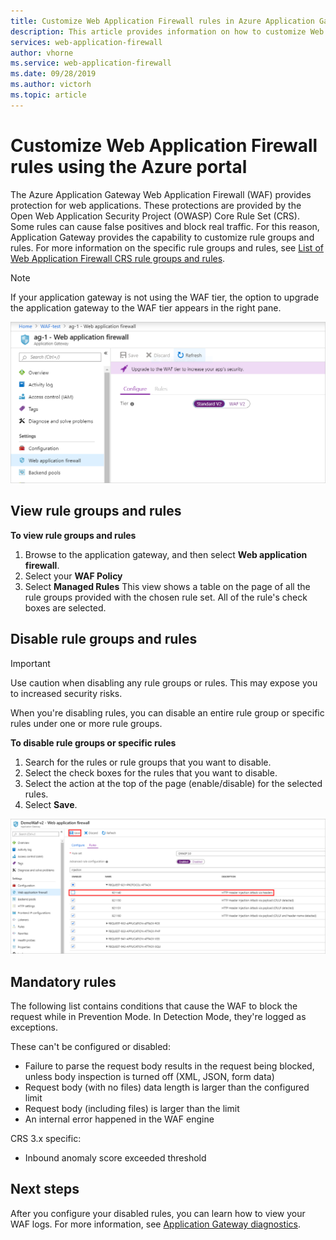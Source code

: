 ```yaml
---
title: Customize Web Application Firewall rules in Azure Application Gateway - Azure portal
description: This article provides information on how to customize Web Application Firewall rules in Application Gateway with the Azure portal.
services: web-application-firewall
author: vhorne
ms.service: web-application-firewall
ms.date: 09/28/2019
ms.author: victorh
ms.topic: article
---
```


# Customize Web Application Firewall rules using the Azure portal

The Azure Application Gateway Web Application Firewall (WAF) provides protection for web applications. These protections are provided by the Open Web Application Security Project (OWASP) Core Rule Set (CRS). Some rules can cause false positives and block real traffic. For this reason, Application Gateway provides the capability to customize rule groups and rules. For more information on the specific rule groups and rules, see [List of Web Application Firewall CRS rule groups and rules](application-gateway-crs-rulegroups-rules.md).

>[!NOTE]
> If your application gateway is not using the WAF tier, the option to upgrade the application gateway to the WAF tier appears in the right pane. 

![Enable WAF][fig1]

## View rule groups and rules

**To view rule groups and rules**
   1. Browse to the application gateway, and then select **Web application firewall**.  
   2. Select your **WAF Policy**
   2. Select **Managed Rules**
   This view shows a table on the page of all the rule groups provided with the chosen rule set. All of the rule's check boxes are selected.

## Disable rule groups and rules

> [!IMPORTANT]
> Use caution when disabling any rule groups or rules. This may expose you to increased security risks.

When you're disabling rules, you can disable an entire rule group or specific rules under one or more rule groups. 

**To disable rule groups or specific rules**

   1. Search for the rules or rule groups that you want to disable.
   2. Select the check boxes for the rules that you want to disable. 
   3. Select the action at the top of the page (enable/disable) for the selected rules.
   2. Select **Save**. 

![Save changes][3]

## Mandatory rules

The following list contains conditions that cause the WAF to block the request while in Prevention Mode. In Detection Mode, they're logged as exceptions.

These can't be configured or disabled:

* Failure to parse the request body results in the request being blocked, unless body inspection is turned off (XML, JSON, form data)
* Request body (with no files) data length is larger than the configured limit
* Request body (including files) is larger than the limit
* An internal error happened in the WAF engine

CRS 3.x specific:

* Inbound anomaly score exceeded threshold

## Next steps

After you configure your disabled rules, you can learn how to view your WAF logs. For more information, see [Application Gateway diagnostics](../../application-gateway/application-gateway-diagnostics.md#diagnostic-logging).

[fig1]: ../media/application-gateway-customize-waf-rules-portal/1.png
[1]: ../media/application-gateway-customize-waf-rules-portal/figure1.png
[2]: ../media/application-gateway-customize-waf-rules-portal/figure2.png
[3]: ../media/application-gateway-customize-waf-rules-portal/figure3.png
